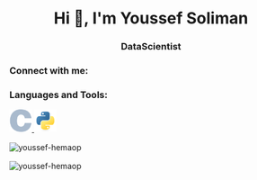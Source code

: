 <h1 align="center">Hi 👋, I'm Youssef Soliman</h1>
<h3 align="center">DataScientist</h3>

<h3 align="left">Connect with me:</h3>
<p align="left">
</p>

<h3 align="left">Languages and Tools:</h3>
<p align="left"> <a href="https://www.cprogramming.com/" target="_blank" rel="noreferrer"> <img src="https://raw.githubusercontent.com/devicons/devicon/master/icons/c/c-original.svg" alt="c" width="40" height="40"/> </a> <a href="https://www.python.org" target="_blank" rel="noreferrer"> <img src="https://raw.githubusercontent.com/devicons/devicon/master/icons/python/python-original.svg" alt="python" width="40" height="40"/> </a> </p>

<p><img align="center" src="https://github-readme-stats.vercel.app/api/top-langs?username=youssef-hemaop&show_icons=true&locale=en&layout=compact" alt="youssef-hemaop" /></p>

<p><img align="center" src="https://github-readme-streak-stats.herokuapp.com/?user=youssef-hemaop&" alt="youssef-hemaop" /></p>
